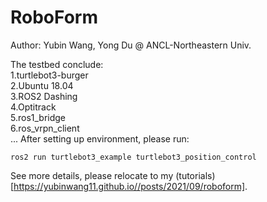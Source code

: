 # RoboForm
Author: Yubin Wang, Yong Du @ ANCL-Northeastern Univ.        

The testbed conclude:      
1.turtlebot3-burger    
2.Ubuntu 18.04        
3.ROS2 Dashing       
4.Optitrack     
5.ros1_bridge      
6.ros_vrpn_client      
...
After setting up environment, please run:    
```
ros2 run turtlebot3_example turtlebot3_position_control
```
See more details, please relocate to my (tutorials)[https://yubinwang11.github.io//posts/2021/09/roboform].
